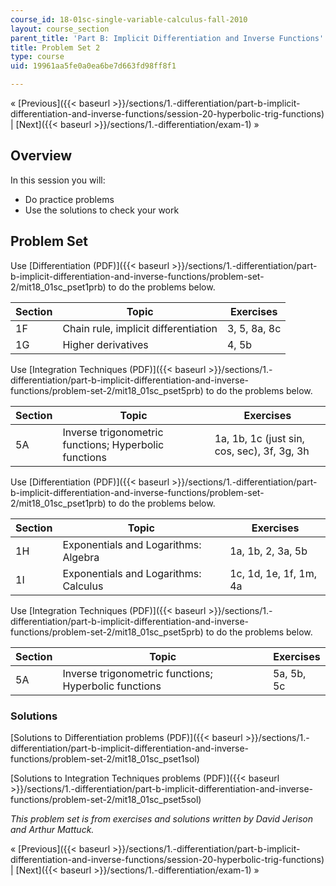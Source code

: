 ```yaml
---
course_id: 18-01sc-single-variable-calculus-fall-2010
layout: course_section
parent_title: 'Part B: Implicit Differentiation and Inverse Functions'
title: Problem Set 2
type: course
uid: 19961aa5fe0a0ea6be7d663fd98ff8f1

---
```


« [Previous]({{< baseurl >}}/sections/1.-differentiation/part-b-implicit-differentiation-and-inverse-functions/session-20-hyperbolic-trig-functions) | [Next]({{< baseurl >}}/sections/1.-differentiation/exam-1) »

Overview
--------

In this session you will:

*   Do practice problems
*   Use the solutions to check your work

Problem Set
-----------

Use [Differentiation (PDF)]({{< baseurl >}}/sections/1.-differentiation/part-b-implicit-differentiation-and-inverse-functions/problem-set-2/mit18_01sc_pset1prb) to do the problems below.

| Section | Topic | Exercises |
| --- | --- | --- |
| 1F | Chain rule, implicit differentiation | 3, 5, 8a, 8c |
| 1G | Higher derivatives | 4, 5b 

Use [Integration Techniques (PDF)]({{< baseurl >}}/sections/1.-differentiation/part-b-implicit-differentiation-and-inverse-functions/problem-set-2/mit18_01sc_pset5prb) to do the problems below.

| Section | Topic | Exercises |
| --- | --- | --- |
| 5A | Inverse trigonometric functions; Hyperbolic functions | 1a, 1b, 1c (just sin, cos, sec), 3f, 3g, 3h 

Use [Differentiation (PDF)]({{< baseurl >}}/sections/1.-differentiation/part-b-implicit-differentiation-and-inverse-functions/problem-set-2/mit18_01sc_pset1prb) to do the problems below.

| Section | Topic | Exercises |
| --- | --- | --- |
| 1H | Exponentials and Logarithms: Algebra | 1a, 1b, 2, 3a, 5b |
| 1I | Exponentials and Logarithms: Calculus | 1c, 1d, 1e, 1f, 1m, 4a 

Use [Integration Techniques (PDF)]({{< baseurl >}}/sections/1.-differentiation/part-b-implicit-differentiation-and-inverse-functions/problem-set-2/mit18_01sc_pset5prb) to do the problems below.

| Section | Topic | Exercises |
| --- | --- | --- |
| 5A | Inverse trigonometric functions; Hyperbolic functions | 5a, 5b, 5c 

### Solutions

[Solutions to Differentiation problems (PDF)]({{< baseurl >}}/sections/1.-differentiation/part-b-implicit-differentiation-and-inverse-functions/problem-set-2/mit18_01sc_pset1sol)

[Solutions to Integration Techniques problems (PDF)]({{< baseurl >}}/sections/1.-differentiation/part-b-implicit-differentiation-and-inverse-functions/problem-set-2/mit18_01sc_pset5sol)

_This problem set is from exercises and solutions written by David Jerison and Arthur Mattuck._

« [Previous]({{< baseurl >}}/sections/1.-differentiation/part-b-implicit-differentiation-and-inverse-functions/session-20-hyperbolic-trig-functions) | [Next]({{< baseurl >}}/sections/1.-differentiation/exam-1) »